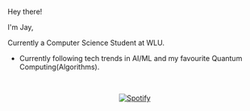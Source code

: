 Hey there!

I'm Jay, 

Currently a Computer Science Student at WLU.
- Currently following tech trends in  AI/ML and my favourite Quantum Computing(Algorithms).



&nbsp;<div align="center">
  [![Spotify](https://novatorem.vercel.app/api/spotify?background_color=0d1117&border_color=ffffff)](https://open.spotify.com/user/pateljy06)
</div>
